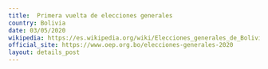 ```yaml
---
title:  Primera vuelta de elecciones generales
country: Bolivia
date: 03/05/2020
wikipedia: https://es.wikipedia.org/wiki/Elecciones_generales_de_Bolivia_de_2020
official_site: https://www.oep.org.bo/elecciones-generales-2020
layout: details_post
---
```

